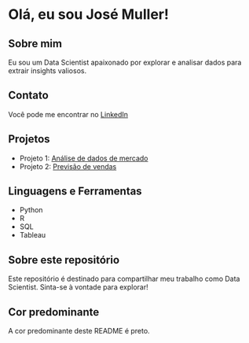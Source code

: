 # Olá, eu sou José Muller!

## Sobre mim
Eu sou um Data Scientist apaixonado por explorar e analisar dados para extrair insights valiosos.

## Contato
Você pode me encontrar no [LinkedIn](https://www.linkedin.com/in/jose-muller)

## Projetos
- Projeto 1: [Análise de dados de mercado](https://github.com/seu-usuario/projeto1)
- Projeto 2: [Previsão de vendas](https://github.com/seu-usuario/projeto2)

## Linguagens e Ferramentas
- Python
- R
- SQL
- Tableau

## Sobre este repositório
Este repositório é destinado para compartilhar meu trabalho como Data Scientist. Sinta-se à vontade para explorar!

## Cor predominante
A cor predominante deste README é preto.


